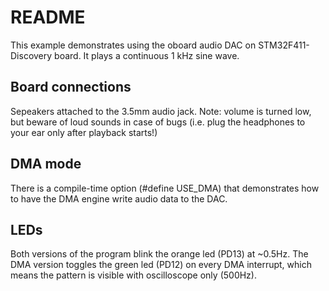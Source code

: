 # README

This example demonstrates using the oboard audio DAC on
STM32F411-Discovery board.
It plays a continuous 1 kHz sine wave.

## Board connections

Sepeakers attached to the 3.5mm audio jack.
Note: volume is turned low, but beware of loud sounds
in case of bugs (i.e. plug the headphones to your ear
only after playback starts!)

## DMA mode

There is a compile-time option (#define USE_DMA) that
demonstrates how to have the DMA engine write audio
data to the DAC.

## LEDs

Both versions of the program blink the orange
led (PD13) at ~0.5Hz. The DMA version toggles the
green led (PD12) on every DMA interrupt, which means
the pattern is visible with oscilloscope only (500Hz).
